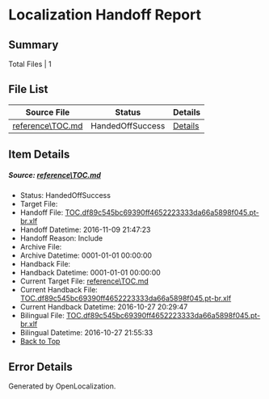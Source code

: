 # <a name='report-top'></a> Localization Handoff Report

## Summary
 Total Files | 1

## File List
 Source File | Status | Details 
 ----------- | ------ | ------- 
 [reference\TOC.md](https://github.com/PowerShell/powerShell-Docs/blob/ffdd8395d6dc87c1e1c5db61a482d07ce56f166e/reference/TOC.md) | HandedOffSuccess | [Details](#00ab79216bbfeae56205f5826661a2c19dd2ade72170)

## Item Details
##### <a name='00ab79216bbfeae56205f5826661a2c19dd2ade72170'></a> Source: [reference\TOC.md](https://github.com/PowerShell/powerShell-Docs/blob/ffdd8395d6dc87c1e1c5db61a482d07ce56f166e/reference/TOC.md)
* Status: HandedOffSuccess
* Target File: 
* Handoff File: [TOC.df89c545bc69390ff4652223333da66a5898f045.pt-br.xlf](https://github.com/PowerShell/powerShell-Docs.handoff/blob/cc5375a39ff865ba02345a17fc54a02537337f1e/ol-handoff/PowerShell/powerShell-Docs.pt-br/live/TOC.df89c545bc69390ff4652223333da66a5898f045.pt-br.xlf)
* Handoff Datetime: 2016-11-09 21:47:23
* Handoff Reason: Include
* Archive File: 
* Archive Datetime: 0001-01-01 00:00:00
* Handback File: 
* Handback Datetime: 0001-01-01 00:00:00
* Current Target File: [reference\TOC.md](https://github.com/PowerShell/powerShell-Docs.pt-br/blob/28e1012c271faeb33a2bf7f894603106106f6882/reference/TOC.md)
* Current Handback File: [TOC.df89c545bc69390ff4652223333da66a5898f045.pt-br.xlf](https://github.com/PowerShell/powerShell-Docs.handback/blob/3d4b745b170ec868fc7eef31ae9d03f0d37db15a/ol-handback/PowerShell/powerShell-Docs.pt-br/live/TOC.df89c545bc69390ff4652223333da66a5898f045.pt-br.xlf)
* Current Handback Datetime: 2016-10-27 20:29:47
* Bilingual File: [TOC.df89c545bc69390ff4652223333da66a5898f045.pt-br.xlf](https://github.com/PowerShell/powerShell-Docs.handback/blob/3d4b745b170ec868fc7eef31ae9d03f0d37db15a/ol-handback/PowerShell/powerShell-Docs.pt-br/live/TOC.df89c545bc69390ff4652223333da66a5898f045.pt-br.xlf)
* Bilingual Datetime: 2016-10-27 21:55:33
* [Back to Top](#report-top)


## Error Details

Generated by OpenLocalization.
